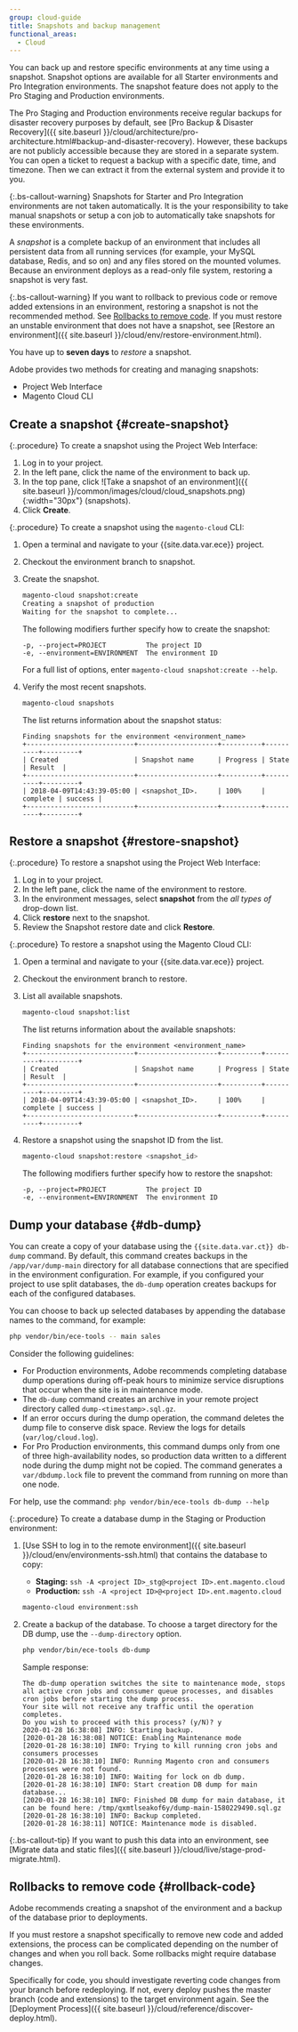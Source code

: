 ```yaml
---
group: cloud-guide
title: Snapshots and backup management
functional_areas:
  - Cloud
---
```


You can back up and restore specific environments at any time using a snapshot. Snapshot options are available for all Starter environments and Pro Integration environments. The snapshot feature does not apply to the Pro Staging and Production environments.

The Pro Staging and Production environments receive regular backups for disaster recovery purposes by default, see [Pro Backup & Disaster Recovery]({{ site.baseurl }}/cloud/architecture/pro-architecture.html#backup-and-disaster-recovery). However, these backups are not publicly accessible because they are stored in a separate system. You can open a ticket to request a backup with a specific date, time, and timezone. Then we can extract it from the external system and provide it to you.

{:.bs-callout-warning}
Snapshots for Starter and Pro Integration environments are not taken automatically.  It is the your responsibility to take manual snapshots or setup a con job to automatically take snapshots for these environments.

A _snapshot_ is a complete backup of an environment that includes all persistent data from all running services (for example, your MySQL database, Redis, and so on) and any files stored on the mounted volumes. Because an environment deploys as a read-only file system, restoring a snapshot is very fast.

{:.bs-callout-warning}
If you want to rollback to previous code or remove added extensions in an environment, restoring a snapshot is not the recommended method. See [Rollbacks to remove code](#rollback-code). If you must restore an unstable environment that does not have a snapshot, see [Restore an environment]({{ site.baseurl }}/cloud/env/restore-environment.html).

You have up to **seven days** to _restore_ a snapshot.

Adobe provides two methods for creating and managing snapshots:

-  Project Web Interface
-  Magento Cloud CLI

## Create a snapshot {#create-snapshot}

{:.procedure}
To create a snapshot using the Project Web Interface:

1. Log in to your project.
1. In the left pane, click the name of the environment to back up.
1. In the top pane, click ![Take a snapshot of an environment]({{ site.baseurl }}/common/images/cloud/cloud_snapshots.png){:width="30px"} (snapshots).
1. Click **Create**.

{:.procedure}
To create a snapshot using the `magento-cloud` CLI:

1. Open a terminal and navigate to your {{site.data.var.ece}} project.
1. Checkout the environment branch to snapshot.
1. Create the snapshot.

   ```bash
   magento-cloud snapshot:create
   Creating a snapshot of production
   Waiting for the snapshot to complete...
   ```

   The following modifiers further specify how to create the snapshot:

   ```text
   -p, --project=PROJECT          The project ID
   -e, --environment=ENVIRONMENT  The environment ID
   ```

   For a full list of options, enter `magento-cloud snapshot:create --help`.

1. Verify the most recent snapshots.

   ```bash
   magento-cloud snapshots
   ```

   The list returns information about the snapshot status:

   ```terminal
   Finding snapshots for the environment <environment_name>
   +---------------------------+--------------------+----------+----------+---------+
   | Created                   | Snapshot name      | Progress | State    | Result  |
   +---------------------------+--------------------+----------+----------+---------+
   | 2018-04-09T14:43:39-05:00 | <snapshot_ID>.     | 100%     | complete | success |
   +---------------------------+--------------------+----------+----------+---------+
   ```

## Restore a snapshot {#restore-snapshot}

{:.procedure}
To restore a snapshot using the Project Web Interface:

1. Log in to your project.
1. In the left pane, click the name of the environment to restore.
1. In the environment messages, select **snapshot** from the _all types of_ drop-down list.
1. Click **restore** next to the snapshot.
1. Review the Snapshot restore date and click **Restore**.

{:.procedure}
To restore a snapshot using the Magento Cloud CLI:

1. Open a terminal and navigate to your {{site.data.var.ece}} project.
1. Checkout the environment branch to restore.
1. List all available snapshots.

   ```bash
   magento-cloud snapshot:list
   ```

   The list returns information about the available snapshots:

   ```terminal
   Finding snapshots for the environment <environment_name>
   +---------------------------+--------------------+----------+----------+---------+
   | Created                   | Snapshot name      | Progress | State    | Result  |
   +---------------------------+--------------------+----------+----------+---------+
   | 2018-04-09T14:43:39-05:00 | <snapshot_ID>.     | 100%     | complete | success |
   +---------------------------+--------------------+----------+----------+---------+
   ```

1. Restore a snapshot using the snapshot ID from the list.

   ```bash
   magento-cloud snapshot:restore <snapshot_id>
   ```

   The following modifiers further specify how to restore the snapshot:

   ```text
   -p, --project=PROJECT          The project ID
   -e, --environment=ENVIRONMENT  The environment ID
   ```

## Dump your database {#db-dump}

You can create a copy of your database using the `{{site.data.var.ct}} db-dump` command. By default, this command creates backups in the `/app/var/dump-main` directory for all database connections that are specified in the environment configuration. For example, if you configured your project to use split databases, the `db-dump` operation creates backups for each of the configured databases.

You can choose to back up selected databases by appending the database names to the command, for example:

```bash
php vendor/bin/ece-tools -- main sales
```

Consider the following guidelines:

-  For Production environments, Adobe recommends completing database dump operations during off-peak hours to minimize service disruptions that occur when the site is in maintenance mode.
-  The `db-dump` command creates an archive in your remote project directory called  `dump-<timestamp>.sql.gz`.
-  If an error occurs during the dump operation, the command deletes the dump file to conserve disk space. Review the logs for details (`var/log/cloud.log`).
-  For Pro Production environments, this command dumps only from one of three high-availability nodes, so production data written to a different node during the dump might not be copied. The command generates a `var/dbdump.lock` file to prevent the command from running on more than one node.

For help, use the command: `php vendor/bin/ece-tools db-dump --help`

{:.procedure}
To create a database dump in the Staging or Production environment:

1. [Use SSH to log in to the remote environment]({{ site.baseurl }}/cloud/env/environments-ssh.html) that contains the database to copy:

   -  **Staging:** `ssh -A <project ID>_stg@<project ID>.ent.magento.cloud`
   -  **Production:** `ssh -A <project ID>@<project ID>.ent.magento.cloud`

   ```bash
   magento-cloud environment:ssh
   ```

1. Create a backup of the database. To choose a target directory for the DB dump, use the `--dump-directory` option.

   ```bash
   php vendor/bin/ece-tools db-dump
   ```

   Sample response:

   ```terminal
   The db-dump operation switches the site to maintenance mode, stops all active cron jobs and consumer queue processes, and disables cron jobs before starting the dump process.
   Your site will not receive any traffic until the operation completes.
   Do you wish to proceed with this process? (y/N)? y
   2020-01-28 16:38:08] INFO: Starting backup.
   [2020-01-28 16:38:08] NOTICE: Enabling Maintenance mode
   [2020-01-28 16:38:10] INFO: Trying to kill running cron jobs and consumers processes
   [2020-01-28 16:38:10] INFO: Running Magento cron and consumers processes were not found.
   [2020-01-28 16:38:10] INFO: Waiting for lock on db dump.
   [2020-01-28 16:38:10] INFO: Start creation DB dump for main database...
   [2020-01-28 16:38:10] INFO: Finished DB dump for main database, it can be found here: /tmp/qxmtlseakof6y/dump-main-1580229490.sql.gz
   [2020-01-28 16:38:10] INFO: Backup completed.
   [2020-01-28 16:38:11] NOTICE: Maintenance mode is disabled.
   ```

{:.bs-callout-tip}
If you want to push this data into an environment, see [Migrate data and static files]({{ site.baseurl }}/cloud/live/stage-prod-migrate.html).

## Rollbacks to remove code {#rollback-code}

Adobe recommends creating a snapshot of the environment and a backup of the database prior to deployments.

If you must restore a snapshot specifically to remove new code and added extensions, the process can be complicated depending on the number of changes and when you roll back. Some rollbacks might require database changes.

Specifically for code, you should investigate reverting code changes from your branch before redeploying. If not, every deploy pushes the master branch (code and extensions) to the target environment again. See the [Deployment Process]({{ site.baseurl }}/cloud/reference/discover-deploy.html).
